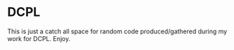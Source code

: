 # DCPL
This is just a catch all space for random code produced/gathered during my work for DCPL. Enjoy.
